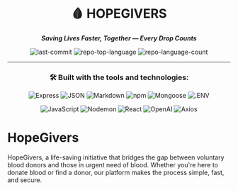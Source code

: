 <div align="center">

# 🩸 HOPEGIVERS  
**_Saving Lives Faster, Together — Every Drop Counts_**

![last-commit](https://img.shields.io/github/last-commit/9MayanK2/HopeGivers?style=flat&logo=git&logoColor=white&color=0080ff)
![repo-top-language](https://img.shields.io/github/languages/top/9MayanK2/HopeGivers?style=flat&color=0080ff)
![repo-language-count](https://img.shields.io/github/languages/count/9MayanK2/HopeGivers?style=flat&color=0080ff)

---

### 🛠️ Built with the tools and technologies:

![Express](https://img.shields.io/badge/Express-000000.svg?style=flat&logo=Express&logoColor=white)
![JSON](https://img.shields.io/badge/JSON-000000.svg?style=flat&logo=JSON&logoColor=white)
![Markdown](https://img.shields.io/badge/Markdown-000000.svg?style=flat&logo=Markdown&logoColor=white)
![npm](https://img.shields.io/badge/npm-CB3837.svg?style=flat&logo=npm&logoColor=white)
![Mongoose](https://img.shields.io/badge/Mongoose-F04D35.svg?style=flat&logo=Mongoose&logoColor=white)
![.ENV](https://img.shields.io/badge/.ENV-ECD53F.svg?style=flat&logo=dotenv&logoColor=black)

![JavaScript](https://img.shields.io/badge/JavaScript-F7DF1E.svg?style=flat&logo=JavaScript&logoColor=black)
![Nodemon](https://img.shields.io/badge/Nodemon-76D04B.svg?style=flat&logo=Nodemon&logoColor=white)
![React](https://img.shields.io/badge/React-61DAFB.svg?style=flat&logo=React&logoColor=black)
![OpenAI](https://img.shields.io/badge/OpenAI-412991.svg?style=flat&logo=OpenAI&logoColor=white)
![Axios](https://img.shields.io/badge/Axios-5A29E4.svg?style=flat&logo=Axios&logoColor=white)

</div>

# HopeGivers
HopeGivers, a life-saving initiative that bridges the gap between voluntary blood donors and those in urgent need of blood. Whether you're here to donate blood or find a donor, our platform makes the process simple, fast, and secure.
